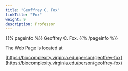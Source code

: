 ```yaml
---
title: "Geoffrey C. Fox"
linkTitle: "Fox"
weight: 9
description: Professor
---
```


{{% pageinfo %}}
Geoffrey C. Fox.
{{% /pageinfo %}}

The Web Page is located at

[https://biocomplexity.virginia.edu/person/geoffrey-fox](https://biocomplexity.virginia.edu/person/geoffrey-fox)
